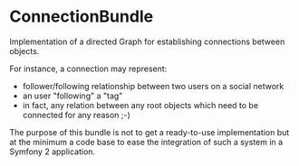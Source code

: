 ConnectionBundle
================

Implementation of a directed Graph for establishing connections between objects.

For instance, a connection may represent:
* follower/following relationship between two users on a social network
* an user "following" a "tag"
* in fact, any relation between any root objects which need to be connected for any reason ;-)

The purpose of this bundle is not to get a ready-to-use implementation but at the minimum a code base to ease the integration of such a system in a Symfony 2 application.



